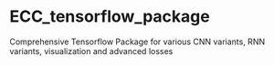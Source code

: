 # ECC_tensorflow_package
Comprehensive Tensorflow Package for various CNN variants, RNN variants, visualization and advanced losses
